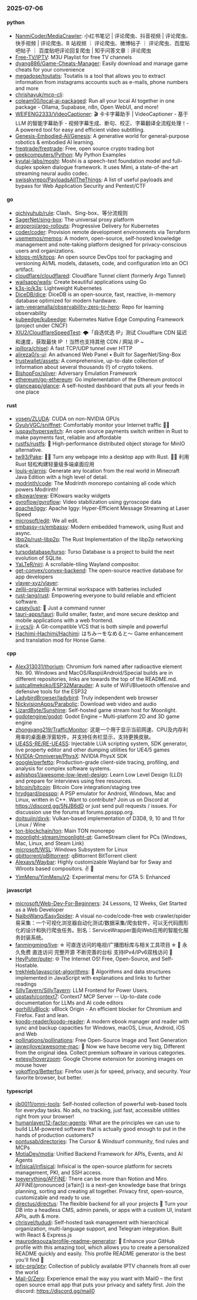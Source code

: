 ### 2025-07-06

#### python
* [NanmiCoder/MediaCrawler](https://github.com/NanmiCoder/MediaCrawler): 小红书笔记 | 评论爬虫、抖音视频 | 评论爬虫、快手视频 | 评论爬虫、B 站视频 ｜ 评论爬虫、微博帖子 ｜ 评论爬虫、百度贴吧帖子 ｜ 百度贴吧评论回复爬虫 | 知乎问答文章｜评论爬虫
* [Free-TV/IPTV](https://github.com/Free-TV/IPTV): M3U Playlist for free TV channels
* [dyang886/Game-Cheats-Manager](https://github.com/dyang886/Game-Cheats-Manager): Easily download and manage game cheats for your convenience
* [megadose/toutatis](https://github.com/megadose/toutatis): Toutatis is a tool that allows you to extract information from instagrams accounts such as e-mails, phone numbers and more
* [chrishayuk/mcp-cli](https://github.com/chrishayuk/mcp-cli): 
* [coleam00/local-ai-packaged](https://github.com/coleam00/local-ai-packaged): Run all your local AI together in one package - Ollama, Supabase, n8n, Open WebUI, and more!
* [WEIFENG2333/VideoCaptioner](https://github.com/WEIFENG2333/VideoCaptioner): 🎬 卡卡字幕助手 | VideoCaptioner - 基于 LLM 的智能字幕助手 - 视频字幕生成、断句、校正、字幕翻译全流程处理！- A powered tool for easy and efficient video subtitling.
* [Genesis-Embodied-AI/Genesis](https://github.com/Genesis-Embodied-AI/Genesis): A generative world for general-purpose robotics & embodied AI learning.
* [freqtrade/freqtrade](https://github.com/freqtrade/freqtrade): Free, open source crypto trading bot
* [geekcomputers/Python](https://github.com/geekcomputers/Python): My Python Examples
* [kyutai-labs/moshi](https://github.com/kyutai-labs/moshi): Moshi is a speech-text foundation model and full-duplex spoken dialogue framework. It uses Mimi, a state-of-the-art streaming neural audio codec.
* [swisskyrepo/PayloadsAllTheThings](https://github.com/swisskyrepo/PayloadsAllTheThings): A list of useful payloads and bypass for Web Application Security and Pentest/CTF

#### go
* [qichiyuhub/rule](https://github.com/qichiyuhub/rule): Clash、Sing-box、等分流规则
* [SagerNet/sing-box](https://github.com/SagerNet/sing-box): The universal proxy platform
* [argoproj/argo-rollouts](https://github.com/argoproj/argo-rollouts): Progressive Delivery for Kubernetes
* [coder/coder](https://github.com/coder/coder): Provision remote development environments via Terraform
* [usememos/memos](https://github.com/usememos/memos): A modern, open-source, self-hosted knowledge management and note-taking platform designed for privacy-conscious users and organizations.
* [kitops-ml/kitops](https://github.com/kitops-ml/kitops): An open source DevOps tool for packaging and versioning AI/ML models, datasets, code, and configuration into an OCI artifact.
* [cloudflare/cloudflared](https://github.com/cloudflare/cloudflared): Cloudflare Tunnel client (formerly Argo Tunnel)
* [wailsapp/wails](https://github.com/wailsapp/wails): Create beautiful applications using Go
* [k3s-io/k3s](https://github.com/k3s-io/k3s): Lightweight Kubernetes
* [DiceDB/dice](https://github.com/DiceDB/dice): DiceDB is an open-source, fast, reactive, in-memory database optimized for modern hardware.
* [iam-veeramalla/observability-zero-to-hero](https://github.com/iam-veeramalla/observability-zero-to-hero): Repo for learning observability
* [kubeedge/kubeedge](https://github.com/kubeedge/kubeedge): Kubernetes Native Edge Computing Framework (project under CNCF)
* [XIU2/CloudflareSpeedTest](https://github.com/XIU2/CloudflareSpeedTest): 🌩「自选优选 IP」测试 Cloudflare CDN 延迟和速度，获取最快 IP ！当然也支持其他 CDN / 网站 IP ~
* [jpillora/chisel](https://github.com/jpillora/chisel): A fast TCP/UDP tunnel over HTTP
* [alireza0/s-ui](https://github.com/alireza0/s-ui): An advanced Web Panel • Built for SagerNet/Sing-Box
* [trustwallet/assets](https://github.com/trustwallet/assets): A comprehensive, up-to-date collection of information about several thousands (!) of crypto tokens.
* [BishopFox/sliver](https://github.com/BishopFox/sliver): Adversary Emulation Framework
* [ethereum/go-ethereum](https://github.com/ethereum/go-ethereum): Go implementation of the Ethereum protocol
* [glanceapp/glance](https://github.com/glanceapp/glance): A self-hosted dashboard that puts all your feeds in one place

#### rust
* [vosen/ZLUDA](https://github.com/vosen/ZLUDA): CUDA on non-NVIDIA GPUs
* [GyulyVGC/sniffnet](https://github.com/GyulyVGC/sniffnet): Comfortably monitor your Internet traffic 🕵️‍♂️
* [juspay/hyperswitch](https://github.com/juspay/hyperswitch): An open source payments switch written in Rust to make payments fast, reliable and affordable
* [rustfs/rustfs](https://github.com/rustfs/rustfs): 🚀 High-performance distributed object storage for MinIO alternative.
* [tw93/Pake](https://github.com/tw93/Pake): 🤱🏻 Turn any webpage into a desktop app with Rust. 🤱🏻 利用 Rust 轻松构建轻量级多端桌面应用
* [louis-e/arnis](https://github.com/louis-e/arnis): Generate any location from the real world in Minecraft Java Edition with a high level of detail.
* [modrinth/code](https://github.com/modrinth/code): The Modrinth monorepo containing all code which powers Modrinth!
* [elkowar/eww](https://github.com/elkowar/eww): ElKowars wacky widgets
* [gyroflow/gyroflow](https://github.com/gyroflow/gyroflow): Video stabilization using gyroscope data
* [apache/iggy](https://github.com/apache/iggy): Apache Iggy: Hyper-Efficient Message Streaming at Laser Speed
* [microsoft/edit](https://github.com/microsoft/edit): We all edit.
* [embassy-rs/embassy](https://github.com/embassy-rs/embassy): Modern embedded framework, using Rust and async.
* [libp2p/rust-libp2p](https://github.com/libp2p/rust-libp2p): The Rust Implementation of the libp2p networking stack.
* [tursodatabase/turso](https://github.com/tursodatabase/turso): Turso Database is a project to build the next evolution of SQLite.
* [YaLTeR/niri](https://github.com/YaLTeR/niri): A scrollable-tiling Wayland compositor.
* [get-convex/convex-backend](https://github.com/get-convex/convex-backend): The open-source reactive database for app developers
* [vlayer-xyz/vlayer](https://github.com/vlayer-xyz/vlayer): 
* [zellij-org/zellij](https://github.com/zellij-org/zellij): A terminal workspace with batteries included
* [rust-lang/rust](https://github.com/rust-lang/rust): Empowering everyone to build reliable and efficient software.
* [casey/just](https://github.com/casey/just): 🤖 Just a command runner
* [tauri-apps/tauri](https://github.com/tauri-apps/tauri): Build smaller, faster, and more secure desktop and mobile applications with a web frontend.
* [jj-vcs/jj](https://github.com/jj-vcs/jj): A Git-compatible VCS that is both simple and powerful
* [Hachimi-Hachimi/Hachimi](https://github.com/Hachimi-Hachimi/Hachimi): はちみーをなめると〜 Game enhancement and translation mod for Honse Game.

#### cpp
* [Alex313031/thorium](https://github.com/Alex313031/thorium): Chromium fork named after radioactive element No. 90. Windows and MacOS/Raspi/Android/Special builds are in different repositories, links are towards the top of the README.md.
* [justcallmekoko/ESP32Marauder](https://github.com/justcallmekoko/ESP32Marauder): A suite of WiFi/Bluetooth offensive and defensive tools for the ESP32
* [LadybirdBrowser/ladybird](https://github.com/LadybirdBrowser/ladybird): Truly independent web browser
* [NickvisionApps/Parabolic](https://github.com/NickvisionApps/Parabolic): Download web video and audio
* [LizardByte/Sunshine](https://github.com/LizardByte/Sunshine): Self-hosted game stream host for Moonlight.
* [godotengine/godot](https://github.com/godotengine/godot): Godot Engine – Multi-platform 2D and 3D game engine
* [zhongyang219/TrafficMonitor](https://github.com/zhongyang219/TrafficMonitor): 这是一个用于显示当前网速、CPU及内存利用率的桌面悬浮窗软件，并支持任务栏显示，支持更换皮肤。
* [UE4SS-RE/RE-UE4SS](https://github.com/UE4SS-RE/RE-UE4SS): Injectable LUA scripting system, SDK generator, live property editor and other dumping utilities for UE4/5 games
* [NVIDIA-Omniverse/PhysX](https://github.com/NVIDIA-Omniverse/PhysX): NVIDIA PhysX SDK
* [google/perfetto](https://github.com/google/perfetto): Production-grade client-side tracing, profiling, and analysis for complex software systems.
* [ashishps1/awesome-low-level-design](https://github.com/ashishps1/awesome-low-level-design): Learn Low Level Design (LLD) and prepare for interviews using free resources.
* [bitcoin/bitcoin](https://github.com/bitcoin/bitcoin): Bitcoin Core integration/staging tree
* [hrydgard/ppsspp](https://github.com/hrydgard/ppsspp): A PSP emulator for Android, Windows, Mac and Linux, written in C++. Want to contribute? Join us on Discord at https://discord.gg/5NJB6dD or just send pull requests / issues. For discussion use the forums at forums.ppsspp.org.
* [doitsujin/dxvk](https://github.com/doitsujin/dxvk): Vulkan-based implementation of D3D8, 9, 10 and 11 for Linux / Wine
* [ton-blockchain/ton](https://github.com/ton-blockchain/ton): Main TON monorepo
* [moonlight-stream/moonlight-qt](https://github.com/moonlight-stream/moonlight-qt): GameStream client for PCs (Windows, Mac, Linux, and Steam Link)
* [microsoft/WSL](https://github.com/microsoft/WSL): Windows Subsystem for Linux
* [qbittorrent/qBittorrent](https://github.com/qbittorrent/qBittorrent): qBittorrent BitTorrent client
* [Alexays/Waybar](https://github.com/Alexays/Waybar): Highly customizable Wayland bar for Sway and Wlroots based compositors. ✌️ 🎉
* [YimMenu/YimMenuV2](https://github.com/YimMenu/YimMenuV2): Experimental menu for GTA 5: Enhanced

#### javascript
* [microsoft/Web-Dev-For-Beginners](https://github.com/microsoft/Web-Dev-For-Beginners): 24 Lessons, 12 Weeks, Get Started as a Web Developer
* [NaiboWang/EasySpider](https://github.com/NaiboWang/EasySpider): A visual no-code/code-free web crawler/spider易采集：一个可视化浏览器自动化测试/数据采集/爬虫软件，可以无代码图形化的设计和执行爬虫任务。别名：ServiceWrapper面向Web应用的智能化服务封装系统。
* [fanmingming/live](https://github.com/fanmingming/live): ✯ 可直连访问的电视/广播图标库与相关工具项目 ✯ 🔕 永久免费 直连访问 完整开源 不断完善的台标 支持IPv4/IPv6双栈访问 🔕
* [HeyPuter/puter](https://github.com/HeyPuter/puter): 🌐 The Internet OS! Free, Open-Source, and Self-Hostable.
* [trekhleb/javascript-algorithms](https://github.com/trekhleb/javascript-algorithms): 📝 Algorithms and data structures implemented in JavaScript with explanations and links to further readings
* [SillyTavern/SillyTavern](https://github.com/SillyTavern/SillyTavern): LLM Frontend for Power Users.
* [upstash/context7](https://github.com/upstash/context7): Context7 MCP Server -- Up-to-date code documentation for LLMs and AI code editors
* [gorhill/uBlock](https://github.com/gorhill/uBlock): uBlock Origin - An efficient blocker for Chromium and Firefox. Fast and lean.
* [koodo-reader/koodo-reader](https://github.com/koodo-reader/koodo-reader): A modern ebook manager and reader with sync and backup capacities for Windows, macOS, Linux, Android, iOS and Web
* [pollinations/pollinations](https://github.com/pollinations/pollinations): Free Open-Source Image and Text Generation
* [jaywcjlove/awesome-mac](https://github.com/jaywcjlove/awesome-mac):  Now we have become very big, Different from the original idea. Collect premium software in various categories.
* [extesy/hoverzoom](https://github.com/extesy/hoverzoom): Google Chrome extension for zooming images on mouse hover
* [yokoffing/Betterfox](https://github.com/yokoffing/Betterfox): Firefox user.js for speed, privacy, and security. Your favorite browser, but better.

#### typescript
* [iib0011/omni-tools](https://github.com/iib0011/omni-tools): Self-hosted collection of powerful web-based tools for everyday tasks. No ads, no tracking, just fast, accessible utilities right from your browser!
* [humanlayer/12-factor-agents](https://github.com/humanlayer/12-factor-agents): What are the principles we can use to build LLM-powered software that is actually good enough to put in the hands of production customers?
* [pontusab/directories](https://github.com/pontusab/directories): The Cursor & Windsurf community, find rules and MCPs
* [MotiaDev/motia](https://github.com/MotiaDev/motia): Unified Backend Framework for APIs, Events, and AI Agents
* [Infisical/infisical](https://github.com/Infisical/infisical): Infisical is the open-source platform for secrets management, PKI, and SSH access.
* [toeverything/AFFiNE](https://github.com/toeverything/AFFiNE): There can be more than Notion and Miro. AFFiNE(pronounced [ə‘fain]) is a next-gen knowledge base that brings planning, sorting and creating all together. Privacy first, open-source, customizable and ready to use.
* [directus/directus](https://github.com/directus/directus): The flexible backend for all your projects 🐰 Turn your DB into a headless CMS, admin panels, or apps with a custom UI, instant APIs, auth & more.
* [chrisvel/tududi](https://github.com/chrisvel/tududi): Self-hosted task management with hierarchical organization, multi-language support, and Telegram integration. Built with React & Express.js
* [maurodesouza/profile-readme-generator](https://github.com/maurodesouza/profile-readme-generator): 🎨 Enhance your GitHub profile with this amazing tool, which allows you to create a personalized README quickly and easily. This profile README generator is the best you'll find 🚀
* [iptv-org/iptv](https://github.com/iptv-org/iptv): Collection of publicly available IPTV channels from all over the world
* [Mail-0/Zero](https://github.com/Mail-0/Zero): Experience email the way you want with Mail0 – the first open source email app that puts your privacy and safety first. Join the discord: https://discord.gg/mail0
